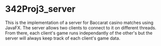 # 342Proj3_server
This is the implementation of a server for Baccarat casino matches using JavaFX.
The server allows two clients to connect to it on different threads. From there, each client's game runs independantly of the other's but the server will always keep track of each client's game data.
